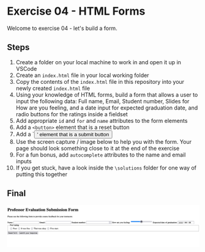 # Exercise 04 - HTML Forms

Welcome to exercise 04 - let's build a form.

## Steps

1. Create a folder on your local machine to work in and open it up in VSCode
2. Create an `index.html` file in your local working folder
3. Copy the contents of the `index.html` file in this repository into your newly created `index.html` file
4. Using your knowledge of HTML forms, build a form that allows a user to input the following data: Full name, Email, Student number, Slides for How are you feeling, and a date input for expected graduation date, and radio buttons for the ratings inside a fieldset
5. Add appropriate `id` and `for` and `name` attributes to the form elements 
6. Add a `<button>` element that is a reset button 
7. Add a `<button>' element that is a submit button 
7. Use the screen capture / image below to help you with the form. Your page should look something close to it at the end of the exercise
8. For a fun bonus, add `autocomplete` attributes to the name and email inputs 
8. If you get stuck, have a look inside the `\solutions` folder for one way of putting this together

## Final

![This is an image of the finished product](/images/finished.png)
